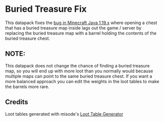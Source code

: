 # Buried Treasure Fix
This datapack fixes the [bug in Minecraft Java 1.19.x](https://bugs.mojang.com/browse/MC-249136) where opening a chest that has a buried treasure map inside lags out the game / server by replacing the buried treasure map with a barrel holding the contents of the buried treasure chest.

## NOTE:
This datapack does not change the chance of finding a buried treasure map, so you will end up with more loot than you normally would because multiple maps can point to the same buried treasure chest. If you want a more balanced approach you can edit the weights in the loot tables to make the barrels more rare.

## Credits
Loot tables generated with misode's [Loot Table Generator](https://misode.github.io/loot-table/)